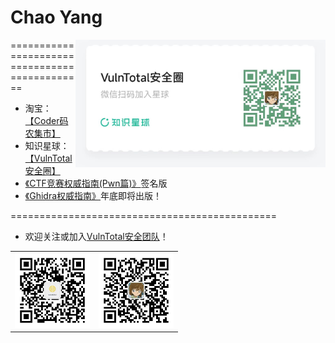 # Chao Yang

<img align='right' src="./zsxq.jpg" width="400">

==============================================

- 淘宝：[【Coder码农集市】](https://shop438728892.taobao.com/)
- 知识星球：[【VulnTotal安全圈】](https://public.zsxq.com/groups/51122185281484.html)
- [《CTF竞赛权威指南(Pwn篇)》](https://item.taobao.com/item.htm?id=678074921870)签名版
- [《Ghidra权威指南》](https://github.com/firmianay/ghidra-book)年底即将出版！

==============================================

- 欢迎关注或加入[VulnTotal安全团队](https://github.com/VulnTotal-Team)！

<table><tr>
<td><img src=./gzh.jpg width="120"></td>
<td><img src=./wechat.jpg width="120"></td>
</tr></table>
